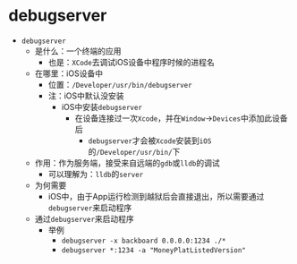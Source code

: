 # debugserver

* `debugserver`
  * 是什么：一个终端的应用
    * 也是：`XCode`去调试iOS设备中程序时候的进程名
  * 在哪里：iOS设备中
    * 位置：`/Developer/usr/bin/debugserver`
    * 注：iOS中默认没安装
      * iOS中安装`debugserver`
        * 在设备连接过一次`Xcode`，并在`Window`->`Devices`中添加此设备后
          * `debugserver`才会被`Xcode`安装到`iOS`的`/Developer/usr/bin/`下
  * 作用：作为服务端，接受来自远端的`gdb`或`lldb`的调试
    * 可以理解为：`lldb`的`server`
  * 为何需要
    * iOS中，由于App运行检测到越狱后会直接退出，所以需要通过`debugserver`来启动程序
  * 通过`debugserver`来启动程序
    * 举例
      * `debugserver -x backboard 0.0.0.0:1234 ./*`
      * `debugserver *:1234 -a "MoneyPlatListedVersion"`
